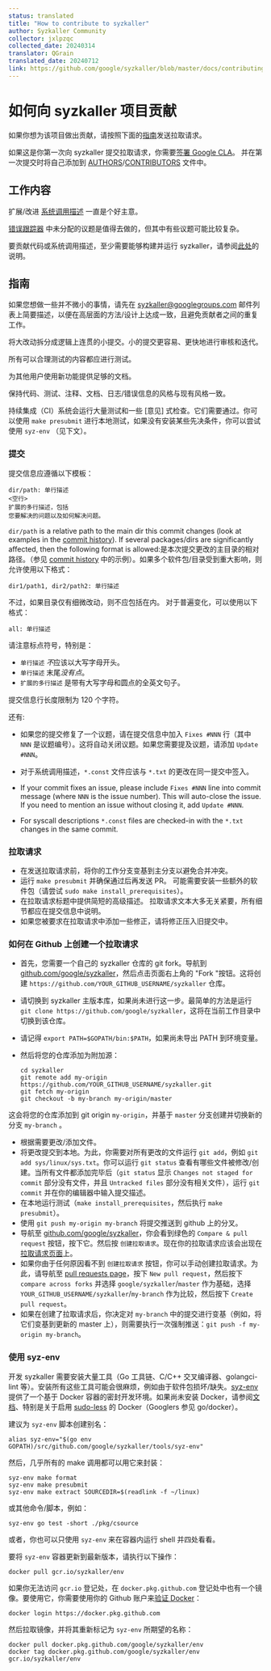 ```yaml
---
status: translated
title: "How to contribute to syzkaller"
author: Syzkaller Community
collector: jxlpzqc
collected_date: 20240314
translator: QGrain
translated_date: 20240712
link: https://github.com/google/syzkaller/blob/master/docs/contributing.md
---
```


# 如何向 syzkaller 项目贡献

如果你想为该项目做出贡献，请按照下面的[指南](contributing.md#guidelines)发送拉取请求。

如果这是你第一次向 syzkaller 提交拉取请求，你需要[签署 Google CLA](https://cla.developers.google.com/)。
并在第一次提交时将自己添加到 [AUTHORS](/AUTHORS)/[CONTRIBUTORS](/CONTRIBUTORS) 文件中。

## 工作内容

扩展/改进 [系统调用描述](syscall_descriptions.md) 一直是个好主意。

[错误跟踪器](https://github.com/google/syzkaller/issues) 中未分配的议题是值得去做的，但其中有些议题可能比较复杂。

要贡献代码或系统调用描述，至少需要能够构建并运行 syzkaller，请参阅[此处](/docs/setup.md)的说明。

## 指南

如果您想做一些并不微小的事情，请先在 [syzkaller@googlegroups.com](https://groups.google.com/forum/#!forum/syzkaller) 邮件列表上简要描述，以便在高层面的方法/设计上达成一致，且避免贡献者之间的重复工作。

将大改动拆分成逻辑上连贯的小提交。小的提交更容易、更快地进行审核和迭代。

所有可以合理测试的内容都应进行测试。

为其他用户使用新功能提供足够的文档。

保持代码、测试、注释、文档、日志/错误信息的风格与现有风格一致。

持续集成（CI）系统会运行大量测试和一些 [意见] 式检查。它们需要通过。你可以使用 `make presubmit` 进行本地测试，如果没有安装某些先决条件，你可以尝试使用 `syz-env` （见下文）。

### 提交

提交信息应遵循以下模板：

```
dir/path: 单行描述
<空行>
扩展的多行描述，包括
您要解决的问题以及如何解决问题。
```

`dir/path` is a relative path to the main dir this commit changes
(look at examples in the [commit history](https://github.com/google/syzkaller/commits/master)).
If several packages/dirs are significantly affected, then the following format is allowed:是本次提交更改的主目录的相对路径。（参见 [commit history](https://github.com/google/syzkaller/commits/master) 中的示例）。如果多个软件包/目录受到重大影响，则允许使用以下格式：
```
dir1/path1, dir2/path2: 单行描述
```
不过，如果目录仅有细微改动，则不应包括在内。
对于普遍变化，可以使用以下格式：
```
all: 单行描述
```

请注意标点符号，特别是：

- `单行描述` *不*应该以大写字母开头。
- `单行描述` 末尾*没有点*。
- `扩展的多行描述` 是带有大写字母和圆点的全英文句子。

提交信息行长度限制为 120 个字符。

还有:

- 如果您的提交修复了一个议题，请在提交信息中加入 `Fixes #NNN` 行（其中 `NNN` 是议题编号）。这将自动关闭议题。如果您需要提及议题，请添加 `Update #NNN`。
- 对于系统调用描述，`*.const` 文件应该与 `*.txt` 的更改在同一提交中签入。

- If your commit fixes an issue, please include `Fixes #NNN` line into commit message
(where `NNN` is the issue number). This will auto-close the issue. If you need to mention
an issue without closing it, add `Update #NNN`.
- For syscall descriptions `*.const` files are checked-in with the `*.txt` changes
in the same commit.

### 拉取请求


- 在发送拉取请求前，将你的工作分支变基到主分支以避免合并冲突。
- 运行 `make presubmit` 并确保通过后再发送 PR。
  可能需要安装一些额外的软件包（请尝试 `sudo make install_prerequisites`）。
- 在拉取请求标题中提供简短的高级描述。
  拉取请求文本大多无关紧要，所有细节都应在提交信息中说明。
- 如果您被要求在拉取请求中添加一些修正，请将修正压入旧提交中。

### 如何在 Github 上创建一个拉取请求

- 首先，您需要一个自己的 syzkaller 仓库的 git fork。导航到 [github.com/google/syzkaller](https://github.com/google/syzkaller)，然后点击页面右上角的 "Fork "按钮。这将创建 `https://github.com/YOUR_GITHUB_USERNAME/syzkaller` 仓库。

- 请切换到 syzkaller 主版本库，如果尚未进行这一步。最简单的方法是运行 `git clone https://github.com/google/syzkaller`，这将在当前工作目录中切换到该仓库。
- 请记得 `export PATH=$GOPATH/bin:$PATH`，如果尚未导出 PATH 到环境变量。
- 然后将您的仓库添加为附加源：

    ```shell
    cd syzkaller
    git remote add my-origin https://github.com/YOUR_GITHUB_USERNAME/syzkaller.git
    git fetch my-origin
    git checkout -b my-branch my-origin/master
    ```

这会将您的仓库添加到 git origin `my-origin`，并基于 `master` 分支创建并切换新的分支 `my-branch` 。

- 根据需要更改/添加文件。
- 将更改提交到本地。为此，你需要对所有更改的文件运行 `git add`，例如 `git add sys/linux/sys.txt`。你可以运行 `git status` 查看有哪些文件被修改/创建。当所有文件都添加完毕后（`git status` 显示 `Changes not staged for commit` 部分没有文件，并且 `Untracked files` 部分没有相关文件），运行 `git commit` 并在你的编辑器中输入提交描述。
- 在本地运行测试（`make install_prerequisites`，然后执行 `make presubmit`）。
- 使用 `git push my-origin my-branch` 将提交推送到 github 上的分叉。
- 导航至 [github.com/google/syzkaller](https://github.com/google/syzkaller)，你会看到绿色的 `Compare & pull request` 按钮，按下它。然后按 `创建拉取请求`。现在你的拉取请求应该会出现在[拉取请求页面](https://github.com/google/syzkaller/pulls)上。
- 如果你由于任何原因看不到 `创建拉取请求` 按钮，你可以手动创建拉取请求。为此，请导航至 [pull requests page](https://github.com/google/syzkaller/pulls)，按下 `New pull request`，然后按下 `compare across forks` 并选择 `google/syzkaller`/`master` 作为基础，选择 `YOUR_GITHUB_USERNAME/syzkaller`/`my-branch` 作为比较，然后按下 `Create pull request`。
- 如果在创建了拉取请求后，你决定对 `my-branch` 中的提交进行变基（例如，将它们变基到更新的 master 上），则需要执行一次强制推送：`git push -f my-origin my-branch`。

### 使用 syz-env

开发 syzkaller 需要安装大量工具（Go 工具链、C/C++ 交叉编译器、golangci-lint 等）。安装所有这些工具可能会很麻烦，例如由于软件包损坏/缺失。[syz-env](/tools/syz-env) 提供了一个基于 Docker 容器的密封开发环境。如果尚未安装 Docker，请参阅[文档](https://docs.docker.com/engine/install)、特别是关于启用 [sudo-less](https://docs.docker.com/engine/install/linux-postinstall) 的 Docker（Googlers 参见 go/docker）。

建议为 `syz-env` 脚本创建别名：
```
alias syz-env="$(go env GOPATH)/src/github.com/google/syzkaller/tools/syz-env"
```
然后，几乎所有的 make 调用都可以用它来封装：
```
syz-env make format
syz-env make presubmit
syz-env make extract SOURCEDIR=$(readlink -f ~/linux)
```
或其他命令/脚本，例如：
```
syz-env go test -short ./pkg/csource
```
或者，你也可以只使用 `syz-env` 来在容器内运行 shell 并四处看看。

要将 `syz-env` 容器更新到最新版本，请执行以下操作：

``` bash
docker pull gcr.io/syzkaller/env
```

如果你无法访问 `gcr.io` 登记处，在 `docker.pkg.github.com` 登记处中也有一个镜像。要使用它，你需要使用你的 Github 账户来[验证 Docker](https://docs.github.com/en/packages/using-github-packages-with-your-projects-ecosystem/configuring-docker-for-use-with-github-packages)：

```
docker login https://docker.pkg.github.com
```
然后拉取镜像，并将其重新标记为 `syz-env` 所期望的名称：
```
docker pull docker.pkg.github.com/google/syzkaller/env
docker tag docker.pkg.github.com/google/syzkaller/env gcr.io/syzkaller/env
```
